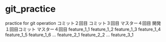 # git_practice
practice for git operation
コミット２回目
コミット３回目
マスター４回目
開発１回目コミット
マスター４回目
feature_1_1
feature_1_2
feature_1_3
feature_1_4
feature_1_5
feature_1_6
...
feature_2_1
feature_2_2
...
feature_3_1
